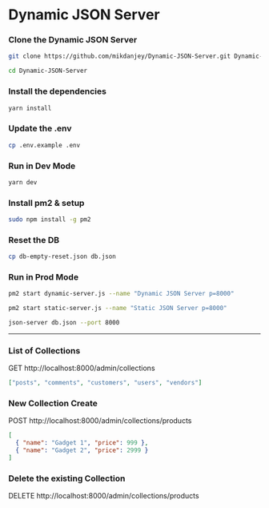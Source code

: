 # Dynamic JSON Server

### Clone the Dynamic JSON Server

```bash
git clone https://github.com/mikdanjey/Dynamic-JSON-Server.git Dynamic-JSON-Server
```

```bash
cd Dynamic-JSON-Server
```

### Install the dependencies

```bash
yarn install
```

### Update the .env

```bash
cp .env.example .env
```

### Run in Dev Mode

```bash
yarn dev
```

### Install pm2 & setup

```bash
sudo npm install -g pm2
```

### Reset the DB

```bash
cp db-empty-reset.json db.json
```

### Run in Prod Mode

```bash
pm2 start dynamic-server.js --name "Dynamic JSON Server p=8000"
```

```bash
pm2 start static-server.js --name "Static JSON Server p=8000"
```

```bash
json-server db.json --port 8000
```

---

### List of Collections

GET http://localhost:8000/admin/collections

```json
["posts", "comments", "customers", "users", "vendors"]
```

### New Collection Create

POST http://localhost:8000/admin/collections/products

```json
[
  { "name": "Gadget 1", "price": 999 },
  { "name": "Gadget 2", "price": 2999 }
]
```

### Delete the existing Collection

DELETE http://localhost:8000/admin/collections/products
